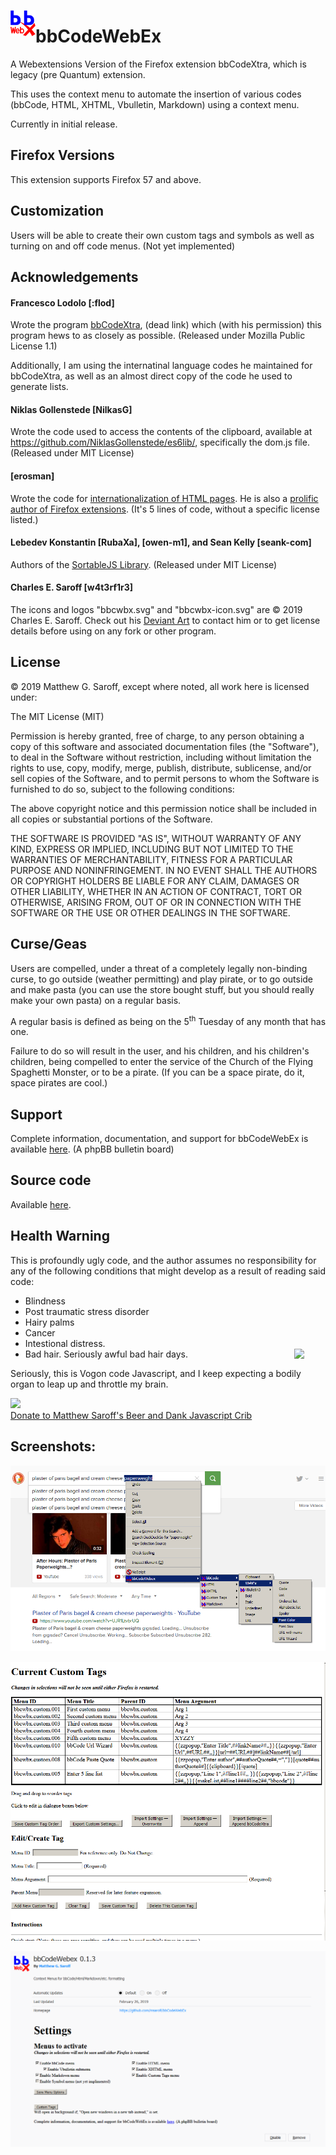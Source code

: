 <img src="https://github.com/msaroff/bbCodeWebEx/blob/master/icons/bbcwbx.svg" style="cursor: pointer; float: left" width="40"><h1>bbCodeWebEx</h1>
A Webextensions Version of the Firefox extension bbCodeXtra, which is legacy (pre Quantum) extension.

This uses the context menu to automate the insertion of various codes (bbCode, HTML, XHTML, Vbulletin, Markdown) using a context menu.

Currently in initial release.

## Firefox Versions
This extension supports Firefox 57 and above.

## Customization
Users will be able to create their own custom tags and symbols as well as turning on and off code menus.  (Not yet implemented)

## Acknowledgements
#### Francesco Lodolo \[:flod]
Wrote the program [bbCodeXtra](https://addons.mozilla.org/en-US/firefox/addon/bbcodextra/), (dead link)
which (with his permission) this program hews to as closely as possible. (Released under Mozilla Public License 1.1)

Additionally, I am using the internatinal language codes he maintained for bbCodeXtra, as well as an almost direct copy of the code he used to generate lists.

#### Niklas Gollenstede \[NilkasG]
Wrote the code used to access the contents of the clipboard, available at https://github.com/NiklasGollenstede/es6lib/, specifically the dom.js file. (Released under MIT License)

#### \[erosman]
Wrote the code for [internationalization of HTML pages](https://github.com/erosman/HTML-Internationalization).  He is also a [prolific author of Firefox extensions](https://addons.mozilla.org/en-US/firefox/user/690471/). (It's 5 lines of code, without a specific license listed.)

#### Lebedev Konstantin \[RubaXa], \[owen-m1], and Sean Kelly \[seank-com]
Authors of the [SortableJS Library](https://github.com/SortableJS/Sortable). (Released under MIT License)

#### Charles E. Saroff \[w4t3rf1r3] 
The icons and logos "bbcwbx.svg" and "bbcwbx-icon.svg" are © 2019 Charles E. Saroff.  Check out his [Deviant Art](https://www.deviantart.com/w4t3rf1r3) to contact him or to get license details before using on any fork or other program.

## License

© 2019  Matthew G. Saroff, except where noted, all work here is licensed under:

The MIT License (MIT)

Permission is hereby granted, free of charge, to any person obtaining a copy of this software and associated documentation files (the "Software"), to deal in the Software without restriction, including without limitation the rights to use, copy, modify, merge, publish, distribute, sublicense, and/or sell copies of the Software, and to permit persons to whom the Software is furnished to do so, subject to the following conditions:

The above copyright notice and this permission notice shall be included in all copies or substantial portions of the Software.

THE SOFTWARE IS PROVIDED "AS IS", WITHOUT WARRANTY OF ANY KIND, EXPRESS OR IMPLIED, INCLUDING BUT NOT LIMITED TO THE WARRANTIES OF MERCHANTABILITY, FITNESS FOR A PARTICULAR PURPOSE AND NONINFRINGEMENT. IN NO EVENT SHALL THE AUTHORS OR COPYRIGHT HOLDERS BE LIABLE FOR ANY CLAIM, DAMAGES OR OTHER LIABILITY, WHETHER IN AN ACTION OF CONTRACT, TORT OR OTHERWISE, ARISING FROM, OUT OF OR IN CONNECTION WITH THE SOFTWARE OR THE USE OR OTHER DEALINGS IN THE SOFTWARE.

## Curse/Geas
Users are compelled, under a threat of a completely legally non-binding curse, to go outside (weather permitting) and play pirate, or to go outside and make pasta (you can use the store bought stuff, but you should really make your own pasta) on a regular basis.

A regular basis is defined as being on the 5<sup>th</sup> Tuesday of any month that has one.

Failure to do so will result in the user, and his children, and his children's children, being compelled to enter the service of the Church of the Flying Spaghetti Monster, or to be a pirate.  (If you can be a space pirate, do it, space pirates are cool.)

## Support
Complete information, documentation, and support for bbCodeWebEx is available <a href="http://www.stellarparthenon.org/bbcwbx/">here</a>. (A phpBB bulletin board)

## Source code
Available <a href="https://github.com/msaroff/bbCodeWebEx">here</a>. 

## Health Warning
This is profoundly ugly code, and the author assumes no responsibility for any of the following conditions that might develop as a result of reading said code:
* Blindness
* Post traumatic stress disorder
* Hairy palms
* Cancer
* Intestional distress.
* Bad hair.  Seriously awful bad hair days.
<a href="http://www.panix.com/~msaroff/badhair/badhair.jpg"><img src="http://www.panix.com/~msaroff/badhair/badhair.jpg" style="cursor: pointer; float: right; margin: 0px 0px 10px 10px;" width="50" /></a>

Seriously, this is Vogon code Javascript, and I keep expecting a bodily organ to leap up and throttle my brain.

<a href="https://www.paypal.com/cgi-bin/webscr?cmd=_s-xclick&hosted_button_id=AY7Q8LVJ43FHU&source=url"><img src="https://www.paypalobjects.com/en_US/i/btn/btn_donateCC_LG.gif">
<br>Donate to Matthew Saroff's Beer and Dank Javascript Crib</a>

## Screenshots:
![](https://github.com/msaroff/bbCodeWebEx/blob/master/Screen_Shots/bbCodeWebEx/menu_example.png)

![](https://github.com/msaroff/bbCodeWebEx/blob/master/Screen_Shots/bbCodeWebEx/custom_tag_page.png)

![](https://github.com/msaroff/bbCodeWebEx/blob/master/Screen_Shots/bbCodeWebEx/activate_menus.png)